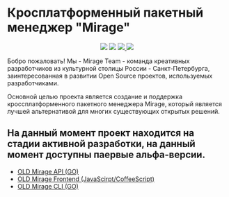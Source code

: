 # Кросплатформенный пакетный менеджер "Mirage"

<div align="center">
    <a href="https://coffeescript.org/"><img src="https://img.shields.io/badge/COFFEE-E34F26?style=for-the-badge&logo=CoffeeScript&logoColor=white" /><a>
    <a href="https://fsharp.org/"><img src="https://img.shields.io/badge/F%23-239120?style=for-the-badge&logo=microsoft&logoColor=white" /></a>
    <a href="https://learn.microsoft.com/ru-ru/dotnet/csharp/"> <img src="https://img.shields.io/badge/Go-0e91b9?style=for-the-badge&logo=go&logoColor=white" /> </a>
    <a href="https://dotnet.microsoft.com"> <img src="https://img.shields.io/badge/.Net-67217a?style=for-the-badge&logo=dotnet&logoColor=white"> </a>
</div>


Бобро пожаловать! Мы - Mirage Team - команда креативных разработчиков из культурной столицы России - Санкт-Петербурга, заинтересованная в развитии Open Source проектов, используемых разработчиками.

Основной целью проекта является создание и поддержка кроссплатформенного пакетного менеджера Mirage, который является лучшей альтернативой для многих существующих открытых решений. 

## На данный момент проект находится на стадии активной разработки, на данный момент доступны паервые альфа-версии. 

<ul>
    <li> <a href="https://github.com/MiragePM/old-mirage-api"> OLD Mirage API (GO) </a> </li>
    <li> <a href="https://github.com/MiragePM/old-mirage-frontend"> OLD Mirage Frontend (JavaScirpt/CoffeeScript) </a> </li>
    <li> <a href="https://github.com/MiragePM/old-mirage-cli"> OLD Mirage CLI (GO) </a> </li>
</ul>
